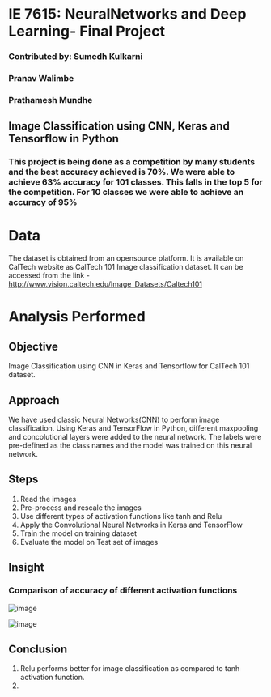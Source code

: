 # IE 7615: NeuralNetworks and Deep Learning- Final Project 
### Contributed by: Sumedh Kulkarni
###                 Pranav Walimbe
###                 Prathamesh Mundhe
                
## Image Classification using CNN, Keras and Tensorflow in Python

### This project is being done as a competition by many students and the best accuracy achieved is 70%. We were able to achieve 63% accuracy for 101 classes. This falls in the top 5 for the competition. For 10 classes we were able to achieve an accuracy of 95% 

# Data
The dataset is obtained from an opensource platform. It is available on CalTech website as CalTech 101 Image classification dataset.
It can be accessed from the link - http://www.vision.caltech.edu/Image_Datasets/Caltech101

# Analysis Performed

## Objective 
Image Classification using CNN in Keras and Tensorflow for CalTech 101 dataset.


## Approach
We have used classic Neural Networks(CNN) to perform image classification. Using Keras and TensorFlow in Python, different maxpooling and concolutional layers were added to the neural network. The labels were pre-defined as the class names and the model was trained on this neural network.

## Steps
1. Read the images
2. Pre-process and rescale the images
3. Use different types of activation functions like tanh and Relu
4. Apply the Convolutional Neural Networks in Keras and TensorFlow
5. Train the model on training dataset
6. Evaluate the model on Test set of images

## Insight
### Comparison of accuracy of different activation functions

![image](https://user-images.githubusercontent.com/35174083/55663673-68e2b900-57ef-11e9-8e8c-b43badef6c41.png)
 

![image](https://user-images.githubusercontent.com/35174083/55663685-9e87a200-57ef-11e9-9e05-94450591cf5e.png)


## Conclusion
1. Relu performs better for image classification as compared to tanh activation function.
2. 
